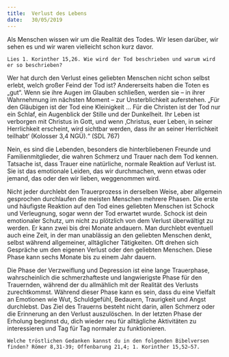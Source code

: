 ```yaml
---
title:  Verlust des Lebens
date:   30/05/2019
---
```


Als Menschen wissen wir um die Realität des Todes.
Wir lesen darüber, wir sehen es und wir waren vielleicht schon kurz davor.

`Lies 1. Korinther 15,26. Wie wird der Tod beschrieben und warum wird er so beschrieben?`

Wer hat durch den Verlust eines geliebten Menschen nicht schon selbst erlebt, welch großer Feind der Tod ist? Andererseits haben die Toten es „gut“. Wenn sie ihre Augen im Glauben schließen, werden sie – in ihrer Wahrnehmung im nächsten Moment – zur Unsterblichkeit auferstehen. „Für den Gläubigen ist der Tod eine Kleinigkeit ... Für die Christen ist der Tod nur ein Schlaf, ein Augenblick der Stille und der Dunkelheit. Ihr Leben ist verborgen mit Christus in Gott, und wenn ‚Christus, euer Leben, in seiner Herrlichkeit erscheint, wird sichtbar werden, dass ihr an seiner Herrlichkeit teilhabt‘ (Kolosser 3,4 NGÜ).“ (SDL 767)

Nein, es sind die Lebenden, besonders die hinterbliebenen Freunde und Familienmitglieder, die wahren Schmerz und Trauer nach dem Tod kennen. Tatsache ist, dass Trauer eine natürliche, normale Reaktion auf Verlust ist. Sie ist das emotionale Leiden, das wir durchmachen, wenn etwas oder jemand, das oder den wir lieben, weggenommen wird.

Nicht jeder durchlebt den Trauerprozess in derselben Weise, aber allgemein gesprochen durchlaufen die meisten Menschen mehrere Phasen. Die erste und häufigste Reaktion auf den Tod eines geliebten Menschen ist Schock und Verleugnung, sogar wenn der Tod erwartet wurde. Schock ist dein emotionaler Schutz, um nicht zu plötzlich von dem Verlust überwältigt zu werden. Er kann zwei bis drei Monate andauern. Man durchlebt eventuell auch eine Zeit, in der man unablässig an den geliebten Menschen denkt, selbst während allgemeiner, alltäglicher Tätigkeiten. Oft drehen sich Gespräche um den eigenen Verlust oder den geliebten Menschen. Diese Phase kann sechs Monate bis zu einem Jahr dauern.

Die Phase der Verzweiflung und Depression ist eine lange Trauerphase, wahrscheinlich die schmerzhafteste und langwierigste Phase für den Trauernden, während der du allmählich mit der Realität des Verlusts zurechtkommst. Während dieser Phase kann es sein, dass du eine Vielfalt an Emotionen wie Wut, Schuldgefühl, Bedauern, Traurigkeit und Angst durchlebst. Das Ziel des Trauerns besteht nicht darin, allen Schmerz oder die Erinnerung an den Verlust auszulöschen. In der letzten Phase der Erholung beginnst du, dich wieder neu für alltägliche Aktivitäten zu interessieren und Tag für Tag normaler zu funktionieren.

`Welche tröstlichen Gedanken kannst du in den folgenden Bibelversen finden? Römer 8,31-39; Offenbarung 21,4; 1. Korinther 15,52–57.`  
